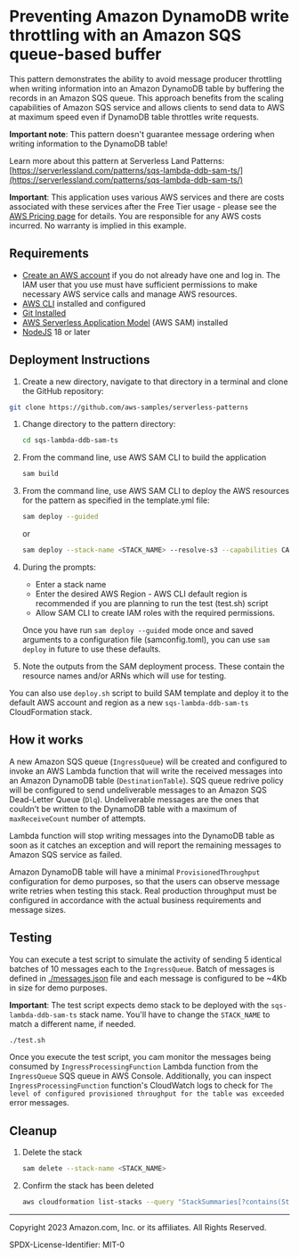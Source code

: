 # Preventing Amazon DynamoDB write throttling with an Amazon SQS queue-based buffer

This pattern demonstrates the ability to avoid message producer throttling when writing information into an Amazon DynamoDB table by buffering the records in an Amazon SQS queue. This approach benefits from the scaling capabilities of Amazon SQS service and allows clients to send data to AWS at maximum speed even if DynamoDB table throttles write requests.

 **Important note**: This pattern doesn't guarantee message ordering when writing information to the DynamoDB table!

Learn more about this pattern at Serverless Land Patterns: [https://serverlessland.com/patterns/sqs-lambda-ddb-sam-ts/](https://serverlessland.com/patterns/sqs-lambda-ddb-sam-ts/)

**Important**: This application uses various AWS services and there are costs associated with these services after the Free Tier usage - please see the [AWS Pricing page](https://aws.amazon.com/pricing/) for details. You are responsible for any AWS costs incurred. No warranty is implied in this example.

## Requirements

* [Create an AWS account](https://portal.aws.amazon.com/gp/aws/developer/registration/index.html) if you do not already have one and log in. The IAM user that you use must have sufficient permissions to make necessary AWS service calls and manage AWS resources.
* [AWS CLI](https://docs.aws.amazon.com/cli/latest/userguide/install-cliv2.html) installed and configured
* [Git Installed](https://git-scm.com/book/en/v2/Getting-Started-Installing-Git)
* [AWS Serverless Application Model](https://docs.aws.amazon.com/serverless-application-model/latest/developerguide/serverless-sam-cli-install.html) (AWS SAM) installed
* [NodeJS](https://nodejs.org/en) 18 or later

## Deployment Instructions

1. Create a new directory, navigate to that directory in a terminal and clone the GitHub repository:

``` sh
git clone https://github.com/aws-samples/serverless-patterns
```

1. Change directory to the pattern directory:

    ``` sh
    cd sqs-lambda-ddb-sam-ts
    ```

1. From the command line, use AWS SAM CLI to build the application

    ``` sh
    sam build
    ```

1. From the command line, use AWS SAM CLI to deploy the AWS resources for the pattern as specified in the template.yml file:

    ``` sh
    sam deploy --guided
    ```

    or

    ```sh
    sam deploy --stack-name <STACK_NAME> --resolve-s3 --capabilities CAPABILITY_IAM --no-fail-on-empty-changeset
    ```

1. During the prompts:
    * Enter a stack name
    * Enter the desired AWS Region - AWS CLI default region is recommended if you are planning to run the test (test.sh) script
    * Allow SAM CLI to create IAM roles with the required permissions.

    Once you have run `sam deploy --guided` mode once and saved arguments to a configuration file (samconfig.toml), you can use `sam deploy` in future to use these defaults.

1. Note the outputs from the SAM deployment process. These contain the resource names and/or ARNs which will use for testing.

You can also use `deploy.sh` script to build SAM template and deploy it to the default AWS account and region as a new `sqs-lambda-ddb-sam-ts` CloudFormation stack.

## How it works

A new Amazon SQS queue (`IngressQueue`) will be created and configured to invoke an AWS Lambda function that will write the received messages into an Amazon DynamoDB table (`DestinationTable`). SQS queue redrive policy will be configured to send undeliverable messages to an Amazon SQS Dead-Letter Queue (`Dlq`). Undeliverable messages are the ones that couldn't be written to the DynamoDB table with a maximum of `maxReceiveCount` number of attempts.

Lambda function will stop writing messages into the DynamoDB table as soon as it catches an exception and will report the remaining messages to Amazon SQS service as failed.

Amazon DynamoDB table will have a minimal `ProvisionedThroughput` configuration for demo purposes, so that the users can observe message write retries when testing this stack. Real production throughput must be configured in accordance with the actual business requirements and message sizes.

## Testing

You can execute a test script to simulate the activity of sending 5 identical batches of 10 messages each to the `IngressQueue`. Batch of messages is defined in [./messages.json](./messages.json) file and each message is configured to be ~4Kb in size for demo purposes.

**Important**: The test script expects demo stack to be deployed with the `sqs-lambda-ddb-sam-ts` stack name. You'll have to change the `STACK_NAME` to match a different name, if needed.

```sh
./test.sh
```

Once you execute the test script, you cam monitor the messages being consumed by `IngressProcessingFunction` Lambda function from the `IngressQueue` SQS queue in AWS Console. Additionally, you can inspect `IngressProcessingFunction` function's CloudWatch logs to check for `The level of configured provisioned throughput for the table was exceeded` error messages.

## Cleanup

1. Delete the stack

    ```bash
    sam delete --stack-name <STACK_NAME>
    ```

1. Confirm the stack has been deleted

    ```bash
    aws cloudformation list-stacks --query "StackSummaries[?contains(StackName,'<STACK_NAME>')].StackStatus"
    ```

----
Copyright 2023 Amazon.com, Inc. or its affiliates. All Rights Reserved.

SPDX-License-Identifier: MIT-0
